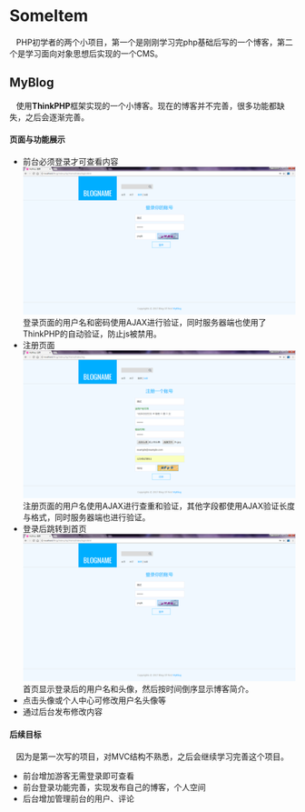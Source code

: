 # SomeItem
    PHP初学者的两个小项目，第一个是刚刚学习完php基础后写的一个博客，第二个是学习面向对象思想后实现的一个CMS。

## MyBlog
    使用**ThinkPHP**框架实现的一个小博客。现在的博客并不完善，很多功能都缺失，之后会逐渐完善。

#### 页面与功能展示
* 前台必须登录才可查看内容
![login](https://github.com/Anselst/SomeItem/blob/dev/MyBlog/Sample_Pictures/blog_login.png "login")  
登录页面的用户名和密码使用AJAX进行验证，同时服务器端也使用了ThinkPHP的自动验证，防止js被禁用。
* 注册页面
![register](https://github.com/Anselst/SomeItem/blob/dev/MyBlog/Sample_Pictures/blog_reg.png "register")
注册页面的用户名使用AJAX进行查重和验证，其他字段都使用AJAX验证长度与格式，同时服务器端也进行验证。
* 登录后跳转到首页
![index](https://github.com/Anselst/SomeItem/blob/dev/MyBlog/Sample_Pictures/blog_login.png "index")
首页显示登录后的用户名和头像，然后按时间倒序显示博客简介。
* 点击头像或个人中心可修改用户名头像等
* 通过后台发布修改内容

#### 后续目标
    因为是第一次写的项目，对MVC结构不熟悉，之后会继续学习完善这个项目。
* 前台增加游客无需登录即可查看
* 前台登录功能完善，实现发布自己的博客，个人空间
* 后台增加管理前台的用户、评论

